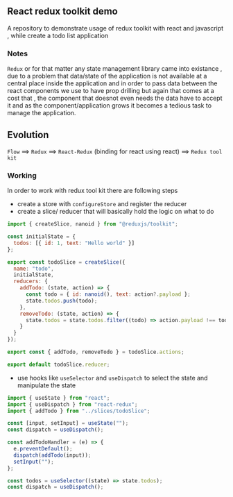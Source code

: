 ## React redux toolkit demo

A repository to demonstrate usage of redux toolkit with react and javascript , while create a todo list application

### Notes

`Redux` or for that matter any state management library came into existance , due to a problem that data/state of the application is not available at a central place inside the application and in order to pass data between the react components we use to have prop drilling but again that comes at a cost that , the component that doesnot even needs the data have to accept it and as the component/application grows it becomes a tedious task to manage the application.

## Evolution

`Flow` ==> `Redux` ==> `React-Redux` (binding for react using react) ==> `Redux tool kit`

### Working

In order to work with redux tool kit there are following steps

- create a store with `configureStore` and register the reducer
- create a slice/ reducer that will basically hold the logic on what to do

```js
import { createSlice, nanoid } from "@reduxjs/toolkit";

const initialState = {
  todos: [{ id: 1, text: "Hello world" }]
};

export const todoSlice = createSlice({
  name: "todo",
  initialState,
  reducers: {
    addTodo: (state, action) => {
      const todo = { id: nanoid(), text: action?.payload };
      state.todos.push(todo);
    },
    removeTodo: (state, action) => {
      state.todos = state.todos.filter((todo) => action.payload !== todo.id);
    }
  }
});

export const { addTodo, removeTodo } = todoSlice.actions;

export default todoSlice.reducer;
```

- use hooks like `useSelector` and `useDispatch` to select the state and manipulate the state

```js
import { useState } from "react";
import { useDispatch } from "react-redux";
import { addTodo } from "../slices/todoSlice";

const [input, setInput] = useState("");
const dispatch = useDispatch();

const addTodoHandler = (e) => {
  e.preventDefault();
  dispatch(addTodo(input));
  setInput("");
};
```

```js
const todos = useSelector((state) => state.todos);
const dispatch = useDispatch();
```
